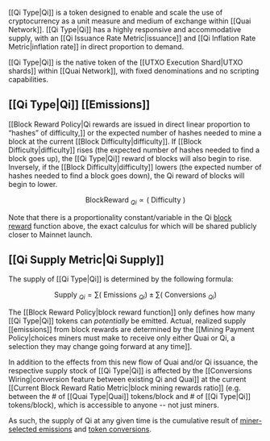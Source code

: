 [[Qi Type|Qi]] is a token designed to enable and scale the use of cryptocurrency as a unit measure and medium of exchange within [[Quai Network]]. [[Qi Type|Qi]] has a highly responsive and accommodative supply, with an [[Qi Issuance Rate Metric|issuance]] and [[Qi Inflation Rate Metric|inflation rate]] in direct proportion to demand.

[[Qi Type|Qi]] is the native token of the [[UTXO Execution Shard|UTXO shards]] within [[Quai Network]], with fixed denominations and no scripting capabilities.

## [[Qi Type|Qi]] [[Emissions]][​](https://qu.ai/docs/learn/tokenomics/tokenomics-overview/qi/#qi-emissions "Direct link to Qi Emissions")

[[Block Reward Policy|Qi rewards are issued in direct linear proportion to “hashes” of difficulty,]] or the expected number of hashes needed to mine a block at the current [[Block Difficulty|difficulty]]. If [[Block Difficulty|difficulty]] rises (the expected number of hashes needed to find a block goes up), the [[Qi Type|Qi]] reward of blocks will also begin to rise. Inversely, if the [[Block Difficulty|difficulty]] lowers (the expected number of hashes needed to find a block goes down), the Qi reward of blocks will begin to lower.

$$\text { BlockReward }_{Q i} \propto(\text { Difficulty })$$


Note that there is a proportionality constant/variable in the Qi [block reward](https://qu.ai/docs/learn/tokenomics/token-dynamics/block-rewards/) function above, the exact calculus for which will be shared publicly closer to Mainnet launch.

## [[Qi Supply Metric|Qi Supply]]

The supply of [[Qi Type|Qi]] is determined by the following formula:

$$\text { Supply }{ }_{Q i}=\sum\left(\text { Emissions }_{Q i}\right) \pm \sum\left(\text { Conversions }_{Q i}\right)$$

The [[Block Reward Policy|block reward function]] only defines how many [[Qi Type|Qi]] tokens can _potentially_ be emitted. Actual, realized supply [[emissions]] from block rewards are determined by the [[Mining Payment Policy|choices miners must make to receive only either Quai or Qi, a selection they may change going forward at any time]].

In addition to the effects from this new flow of Quai and/or Qi issuance, the respective supply stock of [[Qi Type|Qi]] is affected by the [[Conversions Wiring|conversion feature between existing Qi and Quai]] at the current [[Current Block Reward Ratio Metric|block mining rewards ratio]] (e.g. between the # of [[Quai Type|Quai]] tokens/block and # of [[Qi Type|Qi]] tokens/block), which is accessible to anyone -- not just miners.

As such, the supply of Qi at any given time is the cumulative result of [miner-selected emissions](https://qu.ai/docs/learn/tokenomics/token-dynamics/block-rewards/) and [token conversions](https://qu.ai/docs/learn/tokenomics/token-dynamics/conversions/).